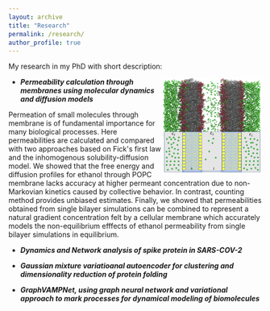 ```yaml
---
layout: archive
title: "Research"
permalink: /research/
author_profile: true
---
```


My research in my PhD with short description:

- <img align='right' width='200' src='../images/proj1.png'/>  ***Permeability calculation through membranes using molecular dynamics and diffusion models***

Permeation of small molecules through membrane is of fundamental importance for many biological processes. Here permeabilities are calculated and compared with two approaches based on Fick's first law and the inhomogenous solubility-diffusion model. We showed that the free energy and diffusion profiles for ethanol through POPC membrane lacks accuracy at higher permeant concentration due to non-Markovian kinetics caused by collective behavior. In contrast, counting method provides unbiased estimates. Finally, we showed that permeabilities obtained from single bilayer simulations can be combined to represent a natural gradient concentration felt by a cellular membrane which accurately models the non-equilibrium efffects of ethanol permeability from single bilayer simulations in equilibrium. 



- ***Dynamics and Network analysis of spike protein in SARS-COV-2***



- ***Gaussian mixture variatioanal autoencoder for clustering and dimensionality reduction of protein folding***


- ***GraphVAMPNet, using graph neural network and variational approach to mark processes for dynamical modeling of biomolecules***

